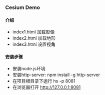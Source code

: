 ### Cesium Demo
#### 介绍
- index1.html 加载影像
- index2.html 加载地形
- index3.html 设置视角

#### 安装步骤
- 安装node.js环境
- 安装http-server: npm install -g http-server
- 在项目根目录下运行 hs -p 8081
- 在浏览器打开 http://127.0.0.1:8081